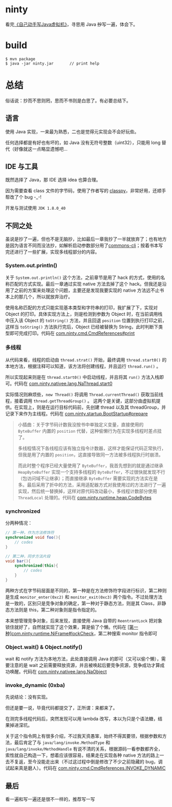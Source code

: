 # ninty

看完[《自己动手写Java虚拟机》](https://book.douban.com/subject/26802084/)，寻思用 Java ~~抄~~写一遍，体会下。

# build

```shell
$ mvn package
$ java -jar ninty.jar       // print help
```

# 总结

俗话说：抄而不思则罔，思而不书则是白思了。有必要总结下。

## 语言

使用 Java 实现，一来最为熟悉，二也是觉得元实现会不会好玩些。

任何选择都是有好也有坏的，如 Java 没有无符号整数（uint32），只能用 long 替代（好像就这一点略显遗憾吧...

## IDE 与工具

既然选择了 Java，那 IDE 选择 idea 也算合理。

因为需要查看 class 文件的字节码，使用了作者写的 [classpy](https://github.com/zxh0/classpy)，非常好用，还顺手帮改了个 bug -_-!

开发与测试使用 `JDK 1.8.0_40`

## 不同之处

虽说是抄了一遍，但也不是无脑抄，比如最后一章我抄了一半就放弃了；也有地方是因为语言不同而没法抄，如解析启动参数部分用了[commons-cli](http://commons.apache.org/proper/commons-cli/)；按着书本写完还进行了一些扩展，实现多线程部分的内容。

### System.out.println()

关于 `System.out.println()` 这个方法，之前章节是用了 hack 的方式，使用的名称匹配的方式实现。最后一章通过实现 native 方法去掉了这个 hack。但我还是沿用了之前的方案来处理这个问题，主要还是发现我要实现的 native 方法远不止书本上的那几个，所以就放弃治疗。

使用名称匹配的方式只能实现基本类型和字符串的打印，我扩展了下，实现对 Object 的打印。具体实现方法上，则是检测到参数为 Object 时，在当前调用栈中压入该 Object 的 `toString()` 方法，并且回退 `position` 位置到执行打印之前，这样当 `toString()` 方法执行完后，Object 已经被替换为 String，此时判断下类型即可完成打印。代码在 [com.ninty.cmd.CmdReferences#print](https://github.com/c19354837/ninty/blob/master/src/main/java/com/ninty/cmd/CmdReferences.java#L58-L66)

### 多线程

从代码来看，线程的启动由 `thread.strat()` 开始，最终调用 `thread.start0()` 的本地方法，根据注释可以知道，该方法将创建线程，并且运行 `thread.run()` 。

所以实现起来则是在 `thread.start0()` 中启动线程，并且将其 `run()` 方法入栈即可。代码在 [com.ninty.nativee.lang.NaThread.start0](https://github.com/c19354837/ninty/blob/master/src/main/java/com/ninty/nativee/lang/NaThread.java#L66-L79)

实际情况则麻烦些，`new Thread()` 将调用 `Thread.currentThread()` 获取当前线程，接着调用 `thread.getThreadGroup()` 。 这两个是关键，这部分由虚拟机提供。在实现上，则是在运行目标代码前，先创建 thread 以及其 threadGroup，并记录下来作为主线程。代码在 [com.ninty.startup.BootStartup#prepare](https://github.com/c19354837/ninty/blob/master/src/main/java/com/ninty/startup/BootStartup.java#L58-L63)

> 小插曲：关于字节码计数我没按书中单独定义变量，直接使用的 `ByteBuffer` 内置的 `position` 代替，这种偷懒行为在实现多线程时差点挂了。
> 
> 多线程情况下各线程应该有独立指令计数器，这样才能保证代码正常执行，但我是用了内置的 `position`，这直接导致同一方法被多线程执行时崩溃。
> 
> 而此时整个程序已经大量使用了 `ByteBuffer`，我首先想到的就是通过继承 `HeapByteBuffer` 实现一个支持多线程的 `ByteBuffer`，不过很快就发现不行（包访问域不让继承）；而直接继承 `ByteBuffer` 需要实现的方法实在是多。最后采用了折中的方法，采用适配器方式对我使用过的方法进行了一遍实现，然后统一替换掉，这样对原代码改动最小，多线程计数部分使用 `ThreadLocal` 处理的。代码在 [com.ninty.runtime.heap.CodeBytes](https://github.com/c19354837/ninty/blob/master/src/main/java/com/ninty/runtime/heap/CodeBytes.java)

### synchronized

分两种情况：

```Java
// 第一种，作为方法修饰符
synchronized void foo(){
    // codes
}

// 第二种，同步方法片段
void bar(){
    synchronized(this){
        // codes
    }
}
```

两种方式在字节码层面是不同的，第一种是在方法修饰符字段进行标识，第二种则是生成 `monitor_enter(0xc2)` 和 `monitor_exit(0xc3)` 两个指令。不过处理方法是一致的，区别只是竞争对象的确定，第一种对于静态方法，则是其 Class，非静态方法则是 this，第二种对象则是指令指定的。

本来想管理竞争对象，后来发现，直接使用 Java 自带的 `ReentrantLock` 把对象锁住就好了，自然就实现了这个效果，算是偷了个懒。代码在 [[第一种]com.ninty.runtime.NiFrame#lockCheck](https://github.com/c19354837/ninty/blob/master/src/main/java/com/ninty/runtime/NiFrame.java#L96-L100)，第二种搜索 monitor 指令即可

### Object.wait() & Object.notify()

wait 和 notify 方法为本地方法，此处直接调用 Java 的即可（又可以偷个懒），需要注意的是 wait 之前需要释放资源，并且被唤起后要竞争资源，竞争成功才算成功唤醒。代码在 [com.ninty.nativee.lang.NaObject](https://github.com/c19354837/ninty/blob/master/src/main/java/com/ninty/nativee/lang/NaObject.java)

### invoke_dynamic (0xba)

先说结论：没有实现。

但还是要一说，毕竟代码都提交了，正所谓：来都来了。

在测完多线程代码后，突然发现可以用 lambda 改写，本以为只是个语法糖，结果掉进深坑。

关于这个指令网上有很多介绍，不过我天资愚笨，始终不得其要领，根据参数和方法，最后肯定了与 `java/lang/invoke.MethodType` 和 `java/lang/invoke/MethodHandle` 有说不清的关系，根据源码一看参数都齐全，索性就自己构造一下，想着应该很容易，结果走在实现各种 native 方法的路上一去不复返，至今没能走出来（不过这过程中倒是修改了不少之前隐藏的 bug，调试起来真是磨人）。代码在 [com.ninty.cmd.CmdReferences.INVOKE_DYNAMIC](https://github.com/c19354837/ninty/blob/master/src/main/java/com/ninty/cmd/CmdReferences.java#L546)

## 最后

看一遍和写一遍还是很不一样的，推荐写一写





